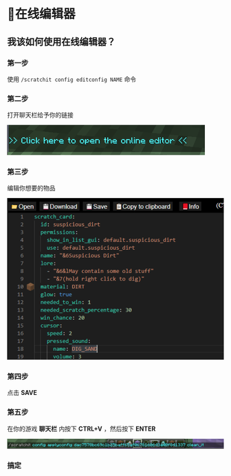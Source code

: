 # 📄在线编辑器

## 我该如何使用在线编辑器？

### 第一步

使用 `/scratchit config editconfig NAME` 命令

### 第二步

打开聊天栏给予你的链接

![](.gitbook/assets/immagine%20%2811%29.png)

### 第三步

编辑你想要的物品

![](.gitbook/assets/immagine%20%288%29.png)

### 第四步

点击 **SAVE**

### **第五步**

在你的游戏 **聊天栏** 内按下 **CTRL+V** ，然后按下 **ENTER**

![](.gitbook/assets/immagine%20%286%29.png)

### **搞定**



